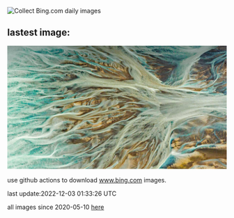 ![Collect Bing.com daily images](https://github.com/counter2015/bing-daily-images/workflows/Collect%20Bing.com%20daily%20images/badge.svg)
## lastest image:
![](images/BraidedRiverDelta.jpg)

use github actions to download www.bing.com images.

last update:2022-12-03 01:33:26 UTC

all images since 2020-05-10 [here](https://github.com/counter2015/bing-daily-images/tree/master/images) 

